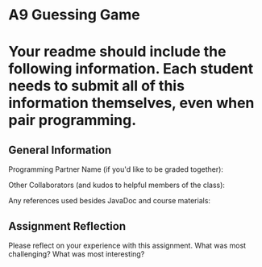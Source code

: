 # A9 Guessing Game

# Your readme should include the following information. Each student needs to submit all of this information themselves, even when pair programming. 

## General Information
Programming Partner Name (if you'd like to be graded together):

Other Collaborators (and kudos to helpful members of the class):

Any references used besides JavaDoc and course materials:

## Assignment Reflection

Please reflect on your experience with this assignment. What was most challenging? What was most interesting?
